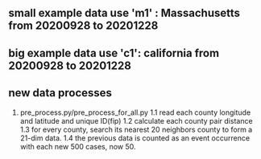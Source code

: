 ## small example data use 'm1' : Massachusetts from 20200928 to 20201228
## big example data use 'c1': california from 20200928 to 20201228

## new data processes

1. pre_process.py/pre_process_for_all.py
1.1 read each county longitude and latitude and unique ID(fip)
1.2 calculate each county pair distance
1.3 for every county, search its nearest 20 neighbors county to form a 21-dim data.
1.4 the previous data is counted as an event occurrence with each new 500 cases, now 50.
